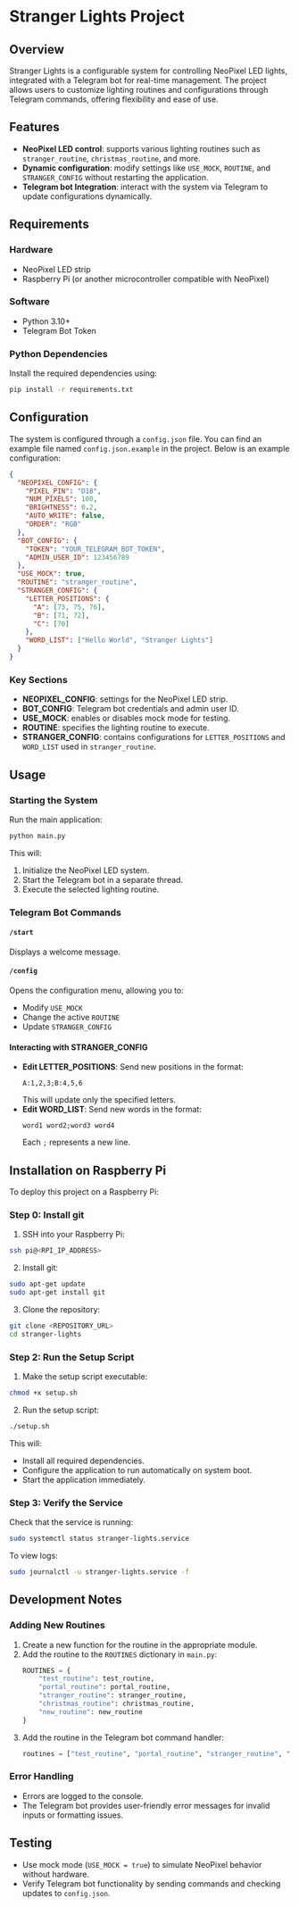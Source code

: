 # Stranger Lights Project

## Overview
Stranger Lights is a configurable system for controlling NeoPixel LED lights, integrated with a Telegram bot for real-time management. The project allows users to customize lighting routines and configurations through Telegram commands, offering flexibility and ease of use.

## Features
- **NeoPixel LED control**: supports various lighting routines such as `stranger_routine`, `christmas_routine`, and more.
- **Dynamic configuration**: modify settings like `USE_MOCK`, `ROUTINE`, and `STRANGER_CONFIG` without restarting the application.
- **Telegram bot Integration**: interact with the system via Telegram to update configurations dynamically.

## Requirements

### Hardware
- NeoPixel LED strip
- Raspberry Pi (or another microcontroller compatible with NeoPixel)

### Software
- Python 3.10+
- Telegram Bot Token

### Python Dependencies
Install the required dependencies using:

```bash
pip install -r requirements.txt
```

## Configuration

The system is configured through a `config.json` file. You can find an example file named `config.json.example` in the project. Below is an example configuration:

```json
{
  "NEOPIXEL_CONFIG": {
    "PIXEL_PIN": "D18",
    "NUM_PIXELS": 100,
    "BRIGHTNESS": 0.2,
    "AUTO_WRITE": false,
    "ORDER": "RGB"
  },
  "BOT_CONFIG": {
    "TOKEN": "YOUR_TELEGRAM_BOT_TOKEN",
    "ADMIN_USER_ID": 123456789
  },
  "USE_MOCK": true,
  "ROUTINE": "stranger_routine",
  "STRANGER_CONFIG": {
    "LETTER_POSITIONS": {
      "A": [73, 75, 76],
      "B": [71, 72],
      "C": [70]
    },
    "WORD_LIST": ["Hello World", "Stranger Lights"]
  }
}
```

### Key Sections
- **NEOPIXEL_CONFIG**: settings for the NeoPixel LED strip.
- **BOT_CONFIG**: Telegram bot credentials and admin user ID.
- **USE_MOCK**: enables or disables mock mode for testing.
- **ROUTINE**: specifies the lighting routine to execute.
- **STRANGER_CONFIG**: contains configurations for `LETTER_POSITIONS` and `WORD_LIST` used in `stranger_routine`.

## Usage

### Starting the System
Run the main application:

```bash
python main.py
```

This will:
1. Initialize the NeoPixel LED system.
2. Start the Telegram bot in a separate thread.
3. Execute the selected lighting routine.

### Telegram Bot Commands

#### `/start`
Displays a welcome message.

#### `/config`
Opens the configuration menu, allowing you to:
- Modify `USE_MOCK`
- Change the active `ROUTINE`
- Update `STRANGER_CONFIG`

#### Interacting with STRANGER_CONFIG
- **Edit LETTER_POSITIONS**: Send new positions in the format:
  ```
  A:1,2,3;B:4,5,6
  ```
  This will update only the specified letters.
- **Edit WORD_LIST**: Send new words in the format:
  ```
  word1 word2;word3 word4
  ```
  Each `;` represents a new line.

## Installation on Raspberry Pi

To deploy this project on a Raspberry Pi:

### Step 0: Install git
1. SSH into your Raspberry Pi:
```bash
ssh pi@<RPI_IP_ADDRESS>
```
2. Install git:
```bash
sudo apt-get update
sudo apt-get install git
```
3. Clone the repository:
```bash
git clone <REPOSITORY_URL>
cd stranger-lights
```

### Step 2: Run the Setup Script

1. Make the setup script executable:
```bash
chmod +x setup.sh
```
2. Run the setup script:
```bash
./setup.sh
```
This will:
- Install all required dependencies.
- Configure the application to run automatically on system boot.
- Start the application immediately.

### Step 3: Verify the Service
Check that the service is running:
```bash
sudo systemctl status stranger-lights.service
```
To view logs:
```bash
sudo journalctl -u stranger-lights.service -f
```

## Development Notes

### Adding New Routines
1. Create a new function for the routine in the appropriate module.
2. Add the routine to the `ROUTINES` dictionary in `main.py`:
   ```python
   ROUTINES = {
       "test_routine": test_routine,
       "portal_routine": portal_routine,
       "stranger_routine": stranger_routine,
       "christmas_routine": christmas_routine,
       "new_routine": new_routine
   }
   ```
3. Add the routine in the Telegram bot command handler:
    ```python
    routines = ["test_routine", "portal_routine", "stranger_routine", "christmas_routine"]
    ```

### Error Handling
- Errors are logged to the console.
- The Telegram bot provides user-friendly error messages for invalid inputs or formatting issues.

## Testing
- Use mock mode (`USE_MOCK = true`) to simulate NeoPixel behavior without hardware.
- Verify Telegram bot functionality by sending commands and checking updates to `config.json`.
